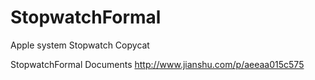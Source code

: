 # StopwatchFormal
Apple system Stopwatch Copycat

StopwatchFormal Documents http://www.jianshu.com/p/aeeaa015c575
